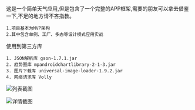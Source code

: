 这是一个简单天气应用,但是包含了一个完整的APP框架,需要的朋友可以拿去借鉴一下,不足的地方请不吝指教。
	
	1.项目基本为MVP架构
	2.其中包含单例、工厂、多态等设计模式应用实战
	
使用到第三方库
	
	1. JSON解析库 gson-1.7.1.jar 
	2. 趋势图库 mpandroidchartlibrary-2-1-3.jar
	3. 图片下载库 universal-image-loader-1.9.2.jar
	4. 网络请求库 Volly

![列表截图](http://7xr8hr.com1.z0.glb.clouddn.com/city_list.png)

![详情截图](http://7xr8hr.com1.z0.glb.clouddn.com/weather_detail.png)